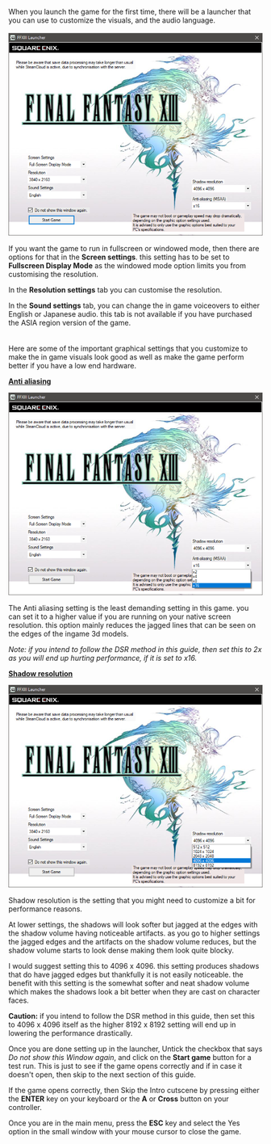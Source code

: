 When you launch the game for the first time, there will be a launcher that you can use to customize the visuals, and the audio language.
<br><br>
![img](images/launcher/launcher.png)

If you want the game to run in fullscreen or windowed mode, then there are options for that in the **Screen settings**. this setting has to be set to **Fullscreen Display Mode** as the windowed mode option limits 
you from customising the resolution.

In the **Resolution settings** tab you can customise the resolution.

In the **Sound settings** tab, you can change the in game voiceovers to either English or Japanese audio. this tab is not available if you have purchased the ASIA region version of the game.
<br><br><br>
Here are some of the important graphical settings that you customize to make the in game visuals look good as well as make the game perform better if you have a low end hardware.
<br>

**<ins>Anti aliasing</ins>**

![img](images/launcher/launcher_aa.png)

The Anti aliasing setting is the least demanding setting in this game. you can set it to a higher value if you are running on your native screen resolution. this option mainly reduces the jagged lines that can be seen on the edges of the ingame 3d models.

*Note: if you intend to follow the DSR method in this guide, then set this to 2x as you will end up hurting performance, if it is set to x16.*
<br>

**<ins>Shadow resolution</ins>**

![img](images/launcher/launcher_sr.png)

Shadow resolution is the setting that you might need to customize a bit for performance reasons.

At lower settings, the shadows will look softer but jagged at the edges with the shadow volume having noticeable artifacts. as you go to higher settings the jagged edges and the artifacts on the shadow volume 
reduces, but the shadow volume starts to look dense making them look quite blocky.

I would suggest setting this to 4096 x 4096. this setting produces shadows that do have jagged edges but thankfully it is not easily noticeable. the benefit with this setting is the somewhat softer and neat 
shadow volume which makes the shadows look a bit better when they are cast on character faces.

**Caution:** if you intend to follow the DSR method in this guide, then set this to 4096 x 4096 itself as the higher 8192 x 8192 setting will end up in lowering the performance drastically.

Once you are done setting up in the launcher, Untick the checkbox that says *Do not show this Window again*, and click on the **Start game** button for a test run.
This is just to see if the game opens correctly and if in case it doesn't open, then skip to the next section of this guide.

If the game opens correctly, then Skip the Intro cutscene by pressing either the **ENTER** key on your keyboard or the **A** or **Cross** button on your controller.

Once you are in the main menu, press the **ESC** key and select the Yes option in the small window with your mouse cursor to close the game.
